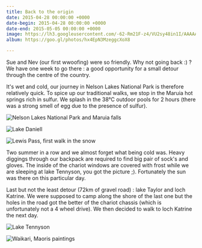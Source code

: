 ```yaml
---
title: Back to the origin
date: 2015-04-28 00:00:00 +0000
date-begin: 2015-04-28 00:00:00 +0000
date-end: 2015-05-05 00:00:00 +0000
image: https://lh3.googleusercontent.com/-62-Rm21F-z4/VU2sy48in1I/AAAAAAAAFTU/sreA80JBX0M/s640/IMG_3446.JPG
album: https://goo.gl/photos/hx4EpN3MzeggcXoX8

---
```

Sue and Nev (our first wwoofing) were so friendly. Why not going back :) ? We have one week to go there : a good opportunity for a small detour through the centre of the country.

It's wet and cold, our journey in Nelson Lakes National Park is therefore relatively quick. To spice up our traditional walks, we stop in the Maruia hot springs rich in sulfur. We splash in the 38°C outdoor pools for 2 hours (there was a strong smell of egg due to the presence of sulfur).

![Nelson Lakes National Park and Maruia falls](https://lh3.googleusercontent.com/-k67JJ9_6nMM/VU2dsnXwijI/AAAAAAAAFNI/3Butx2ndLaw/s1280/PhotoGrid_1430795986498.jpg)

![Lake Daniell](https://lh3.googleusercontent.com/-bYoCli9oO7U/VU2dslxF9eI/AAAAAAAAFNE/mbWKtHWgJ2I/s1280/PhotoGrid_1430796247392.jpg)

![Lewis Pass, first walk in the snow](https://lh3.googleusercontent.com/-VJLBrln0eD8/VU2dhV3XO5I/AAAAAAAAFM0/EAxzhauQ2xI/s1280/PhotoGrid_1430796612808.jpg)

Two summer in a row and we almost forget what being cold was. Heavy diggings through our backpack are required to find big pair of sock's and gloves. The inside of the chariot windows are covered with frost while we are sleeping at lake Tennyson, you got the picture ;). Fortunately the sun was there on this particular day.

Last but not the least detour (72km of gravel road) : lake Taylor and loch Katrine. We were supposed to camp along the shore of the last one but the holes in the road got the better of the chariot chassis (which is unfortunately not a 4 wheel drive). We then decided to walk to loch Katrine the next day.

![Lake Tennyson](https://lh3.googleusercontent.com/-MD7PI55VzwY/VU2e6l2n7cI/AAAAAAAAFNU/oQ3jeP3BtkM/s1280/PhotoGrid_1430796822280.jpg)

![Waikari, Maoris paintings](https://lh3.googleusercontent.com/-x8WyKZ18h0o/VU2gE09SLOI/AAAAAAAAFNc/pQqaeZprxkc/s1280/PhotoGrid_1430797309944.jpg)